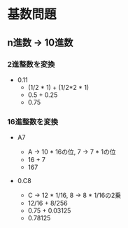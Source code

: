 # 基数問題
## n進数 -> 10進数
### 2進整数を変換
- 0.11
  - (1/2 * 1) + (1/2*2 * 1)
  - 0.5 + 0.25
  - 0.75

### 16進整数を変換
- A7
  - A -> 10 * 16の位, 7 -> 7 * 1の位
  - 16 + 7
  - 167

- 0.C8
  - C -> 12 * 1/16, 8 -> 8 * 1/16の2乗
  - 12/16 + 8/256
  - 0.75 + 0.03125
  - 0.78125
